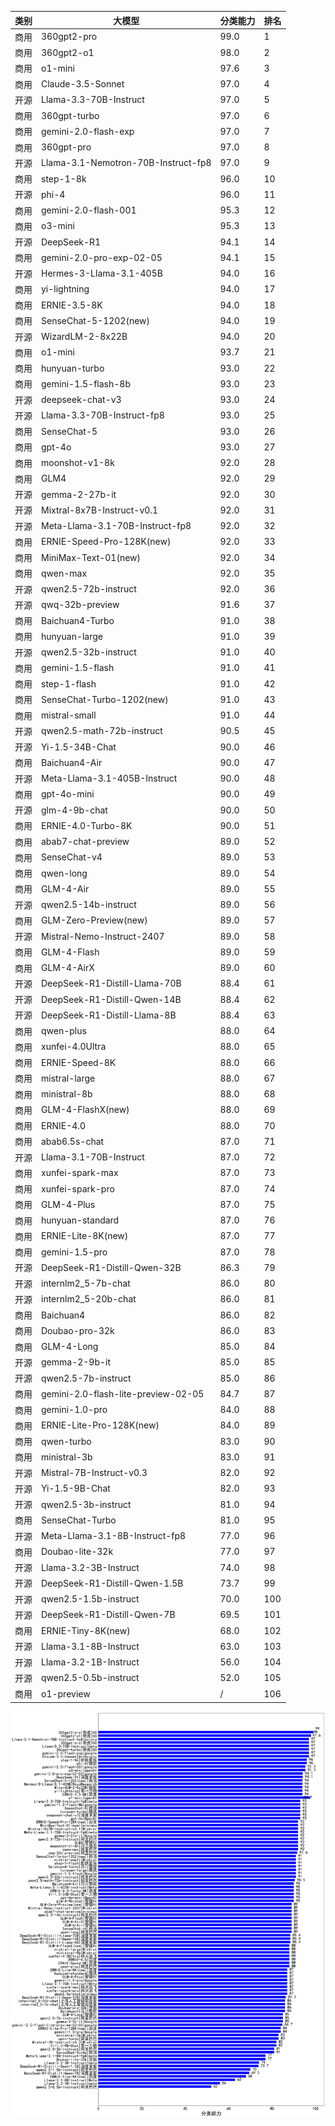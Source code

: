 
| 类别| 大模型                         | 分类能力 | 排名 |
|---|-----------------------------|------|----|
|商用|360gpt2-pro|99.0|1|
|商用|360gpt2-o1|98.0|2|
|商用|o1-mini|97.6|3|
|商用|Claude-3.5-Sonnet|97.0|4|
|开源|Llama-3.3-70B-Instruct|97.0|5|
|商用|360gpt-turbo|97.0|6|
|商用|gemini-2.0-flash-exp|97.0|7|
|商用|360gpt-pro|97.0|8|
|开源|Llama-3.1-Nemotron-70B-Instruct-fp8|97.0|9|
|商用|step-1-8k|96.0|10|
|开源|phi-4|96.0|11|
|商用|gemini-2.0-flash-001|95.3|12|
|商用|o3-mini|95.3|13|
|开源|DeepSeek-R1|94.1|14|
|商用|gemini-2.0-pro-exp-02-05|94.1|15|
|开源|Hermes-3-Llama-3.1-405B|94.0|16|
|商用|yi-lightning|94.0|17|
|商用|ERNIE-3.5-8K|94.0|18|
|商用|SenseChat-5-1202(new)|94.0|19|
|开源|WizardLM-2-8x22B|94.0|20|
|商用|o1-mini|93.7|21|
|商用|hunyuan-turbo|93.0|22|
|商用|gemini-1.5-flash-8b|93.0|23|
|开源|deepseek-chat-v3|93.0|24|
|开源|Llama-3.3-70B-Instruct-fp8|93.0|25|
|商用|SenseChat-5|93.0|26|
|商用|gpt-4o|93.0|27|
|商用|moonshot-v1-8k|92.0|28|
|商用|GLM4|92.0|29|
|开源|gemma-2-27b-it|92.0|30|
|开源|Mixtral-8x7B-Instruct-v0.1|92.0|31|
|开源|Meta-Llama-3.1-70B-Instruct-fp8|92.0|32|
|商用|ERNIE-Speed-Pro-128K(new)|92.0|33|
|商用|MiniMax-Text-01(new)|92.0|34|
|商用|qwen-max|92.0|35|
|开源|qwen2.5-72b-instruct|92.0|36|
|开源|qwq-32b-preview|91.6|37|
|商用|Baichuan4-Turbo|91.0|38|
|商用|hunyuan-large|91.0|39|
|开源|qwen2.5-32b-instruct|91.0|40|
|商用|gemini-1.5-flash|91.0|41|
|商用|step-1-flash|91.0|42|
|商用|SenseChat-Turbo-1202(new)|91.0|43|
|商用|mistral-small|91.0|44|
|开源|qwen2.5-math-72b-instruct|90.5|45|
|开源|Yi-1.5-34B-Chat|90.0|46|
|商用|Baichuan4-Air|90.0|47|
|开源|Meta-Llama-3.1-405B-Instruct|90.0|48|
|商用|gpt-4o-mini|90.0|49|
|开源|glm-4-9b-chat|90.0|50|
|商用|ERNIE-4.0-Turbo-8K|90.0|51|
|商用|abab7-chat-preview|89.0|52|
|商用|SenseChat-v4|89.0|53|
|商用|qwen-long|89.0|54|
|商用|GLM-4-Air|89.0|55|
|开源|qwen2.5-14b-instruct|89.0|56|
|商用|GLM-Zero-Preview(new)|89.0|57|
|开源|Mistral-Nemo-Instruct-2407|89.0|58|
|商用|GLM-4-Flash|89.0|59|
|商用|GLM-4-AirX|89.0|60|
|开源|DeepSeek-R1-Distill-Llama-70B|88.4|61|
|开源|DeepSeek-R1-Distill-Qwen-14B|88.4|62|
|开源|DeepSeek-R1-Distill-Llama-8B|88.4|63|
|商用|qwen-plus|88.0|64|
|商用|xunfei-4.0Ultra|88.0|65|
|商用|ERNIE-Speed-8K|88.0|66|
|商用|mistral-large|88.0|67|
|商用|ministral-8b|88.0|68|
|商用|GLM-4-FlashX(new)|88.0|69|
|商用|ERNIE-4.0|88.0|70|
|商用|abab6.5s-chat|87.0|71|
|开源|Llama-3.1-70B-Instruct|87.0|72|
|商用|xunfei-spark-max|87.0|73|
|商用|xunfei-spark-pro|87.0|74|
|商用|GLM-4-Plus|87.0|75|
|商用|hunyuan-standard|87.0|76|
|商用|ERNIE-Lite-8K(new)|87.0|77|
|商用|gemini-1.5-pro|87.0|78|
|开源|DeepSeek-R1-Distill-Qwen-32B|86.3|79|
|开源|internlm2_5-7b-chat|86.0|80|
|开源|internlm2_5-20b-chat|86.0|81|
|商用|Baichuan4|86.0|82|
|商用|Doubao-pro-32k|86.0|83|
|商用|GLM-4-Long|85.0|84|
|开源|gemma-2-9b-it|85.0|85|
|开源|qwen2.5-7b-instruct|85.0|86|
|商用|gemini-2.0-flash-lite-preview-02-05|84.7|87|
|商用|gemini-1.0-pro|84.0|88|
|商用|ERNIE-Lite-Pro-128K(new)|84.0|89|
|商用|qwen-turbo|83.0|90|
|商用|ministral-3b|83.0|91|
|开源|Mistral-7B-Instruct-v0.3|82.0|92|
|开源|Yi-1.5-9B-Chat|82.0|93|
|开源|qwen2.5-3b-instruct|81.0|94|
|商用|SenseChat-Turbo|81.0|95|
|开源|Meta-Llama-3.1-8B-Instruct-fp8|77.0|96|
|商用|Doubao-lite-32k|77.0|97|
|开源|Llama-3.2-3B-Instruct|74.0|98|
|开源|DeepSeek-R1-Distill-Qwen-1.5B|73.7|99|
|开源|qwen2.5-1.5b-instruct|70.0|100|
|开源|DeepSeek-R1-Distill-Qwen-7B|69.5|101|
|商用|ERNIE-Tiny-8K(new)|68.0|102|
|开源|Llama-3.1-8B-Instruct|63.0|103|
|开源|Llama-3.2-1B-Instruct|56.0|104|
|开源|qwen2.5-0.5b-instruct|52.0|105|
|商用|o1-preview|/|106|


![lin](../pic/classification.png)
